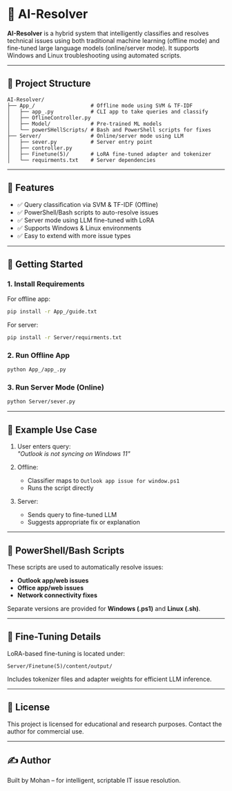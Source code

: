 # 🤖 AI-Resolver

**AI-Resolver** is a hybrid system that intelligently classifies and resolves technical issues using both traditional machine learning (offline mode) and fine-tuned large language models (online/server mode). It supports Windows and Linux troubleshooting using automated scripts.

---

## 📁 Project Structure

```
AI-Resolver/
├── App_/                  # Offline mode using SVM & TF-IDF
│   ├── app_.py            # CLI app to take queries and classify
│   ├── OflineController.py
│   ├── Model/             # Pre-trained ML models
│   └── powerSHellScripts/ # Bash and PowerShell scripts for fixes
├── Server/                # Online/server mode using LLM
│   ├── sever.py           # Server entry point
│   ├── controller.py
│   ├── Finetune(5)/       # LoRA fine-tuned adapter and tokenizer
│   └── requirments.txt    # Server dependencies
```

---

## 🧠 Features

- ✅ Query classification via SVM & TF-IDF (Offline)
- ✅ PowerShell/Bash scripts to auto-resolve issues
- ✅ Server mode using LLM fine-tuned with LoRA
- ✅ Supports Windows & Linux environments
- ✅ Easy to extend with more issue types

---

## 🚀 Getting Started

### 1. Install Requirements

For offline app:

```bash
pip install -r App_/guide.txt
```

For server:

```bash
pip install -r Server/requirments.txt
```

### 2. Run Offline App

```bash
python App_/app_.py
```

### 3. Run Server Mode (Online)

```bash
python Server/sever.py
```

---

## 🧪 Example Use Case

1. User enters query:  
   _"Outlook is not syncing on Windows 11"_

2. Offline:
   - Classifier maps to `Outlook app issue for window.ps1`
   - Runs the script directly

3. Server:
   - Sends query to fine-tuned LLM
   - Suggests appropriate fix or explanation

---

## 🔐 PowerShell/Bash Scripts

These scripts are used to automatically resolve issues:

- **Outlook app/web issues**
- **Office app/web issues**
- **Network connectivity fixes**

Separate versions are provided for **Windows (.ps1)** and **Linux (.sh)**.

---

## 🧩 Fine-Tuning Details

LoRA-based fine-tuning is located under:

```
Server/Finetune(5)/content/output/
```

Includes tokenizer files and adapter weights for efficient LLM inference.

---

## 📄 License

This project is licensed for educational and research purposes. Contact the author for commercial use.

---

## ✍️ Author

Built by Mohan – for intelligent, scriptable IT issue resolution.
